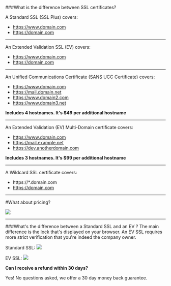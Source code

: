 ###What is the difference between SSL certificates?

A Standard SSL (SSL Plus) covers:

- https://www.domain.com
- https://domain.com

----------

An Extended Validation SSL (EV) covers:

- https://www.domain.com
- https://domain.com

----------

An Unified Communications Certificate (SANS UCC Certificate) covers:

- https://www.domain.com
- https://mail.domain.net
- https://www.domain2.com
- https://www.domain3.net


**Includes 4 hostnames. It's $49 per additional hostname**

----------


An Extended Validation (EV) Multi-Domain certificate covers:

- https://www.domain.com
- https://mail.example.net
- https://dev.anotherdomain.com


**Includes 3 hostnames. It's $99 per additional hostname**

----------


A Wildcard SSL certificate covers:

- https://*.domain.com 
- https://domain.com

----------

#What about pricing?

<img src="https://raw.githubusercontent.com/GearHost/docs/master/Images/sslcomparison.png"  />

----------


###What's the difference between a Standard SSL and an EV ?
The main difference is the lock that's displayed on your browser. An EV SSL requires more strict verification that you're indeed the company owner.

Standard SSL:
<img src="https://raw.githubusercontent.com/GearHost/docs/master/Images/sslgoogle.png" />

EV SSL:
<img src="https://raw.githubusercontent.com/GearHost/docs/master/Images/sslpaypal.png" />


**Can I receive a refund within 30 days?**

Yes! No questions asked, we offer a 30 day money back guarantee.